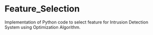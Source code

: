 # Feature_Selection
Implementation of Python code to select feature for Intrusion Detection System using Optimization Algorithm.
